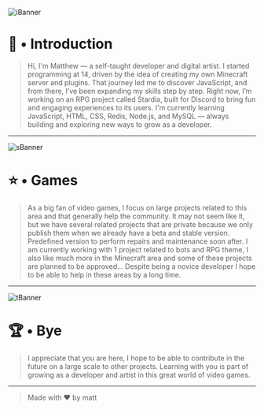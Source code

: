 <!--== Introduction Banner ==-->

![iBanner](https://i.redd.it/htresoq1ubz41.png)

<!--=== Introduction ===-->

# 👋 • Introduction

> Hi, I'm Matthew — a self-taught developer and digital artist. I started programming at 14, driven by the idea of creating my own Minecraft server and plugins. That journey led me to discover JavaScript, and from there, I’ve been expanding my skills step by step.
> Right now, I’m working on an RPG project called Stardia, built for Discord to bring fun and engaging experiences to its users. I'm currently learning JavaScript, HTML, CSS, Redis, Node.js, and MySQL — always building and exploring new ways to grow as a developer.

---

<!--=== Second Banner ==-->

![sBanner](https://i.redd.it/bx5x3almcek01.jpg)

<!--=== Discord ===-->

# ⭐ • Games

> As a big fan of video games, I focus on large projects related to this area and that generally help the community. It may not seem like it, but we have several related projects that are private because we only publish them when we already have a beta and stable version. Predefined version to perform repairs and maintenance soon after.
> I am currently working with 1 project related to bots and RPG theme, I also like much more in the Minecraft area and some of these projects are planned to be approved... Despite being a novice developer I hope to be able to help in these areas by a long time.

--- 

<!---=== Third Banner ===-->

![tBanner](https://i.pinimg.com/originals/46/0c/bd/460cbd085e34e1610880f1b34ec8e79e.png)

# 🏆 • Bye

> I appreciate that you are here, I hope to be able to contribute in the future on a large scale to other projects.
> Learning with you is part of growing as a developer and artist in this great world of video games.

---

> Made with ❤ by matt
